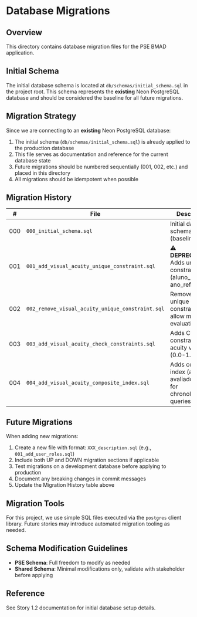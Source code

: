 # Database Migrations

## Overview

This directory contains database migration files for the PSE BMAD application.

## Initial Schema

The initial database schema is located at `db/schemas/initial_schema.sql` in the project root.
This schema represents the **existing** Neon PostgreSQL database and should be considered
the baseline for all future migrations.

## Migration Strategy

Since we are connecting to an **existing** Neon PostgreSQL database:

1. The initial schema (`db/schemas/initial_schema.sql`) is already applied to the production database
2. This file serves as documentation and reference for the current database state
3. Future migrations should be numbered sequentially (001, 002, etc.) and placed in this directory
4. All migrations should be idempotent when possible

## Migration History

| # | File | Description | Status | Related |
|---|------|-------------|--------|---------|
| 000 | `000_initial_schema.sql` | Initial database schema (baseline) | ✅ Applied | Story 1.2 |
| 001 | `001_add_visual_acuity_unique_constraint.sql` | ⚠️ **DEPRECATED** - Adds unique constraint (aluno_id, ano_referencia) | ❌ Reverted by 002 | Story 2.5 |
| 002 | `002_remove_visual_acuity_unique_constraint.sql` | Removes unique constraint to allow multiple evaluations/year | ⏳ Pending | Story 2.5 QA |
| 003 | `003_add_visual_acuity_check_constraints.sql` | Adds CHECK constraints for acuity values (0.0-1.0 range) | ⏳ Pending | Story 2.5 QA |
| 004 | `004_add_visual_acuity_composite_index.sql` | Adds composite index (aluno_id, avaliado_em) for chronological queries | ⏳ Pending | Story 2.5 QA |

## Future Migrations

When adding new migrations:

1. Create a new file with format: `XXX_description.sql` (e.g., `001_add_user_roles.sql`)
2. Include both UP and DOWN migration sections if applicable
3. Test migrations on a development database before applying to production
4. Document any breaking changes in commit messages
5. Update the Migration History table above

## Migration Tools

For this project, we use simple SQL files executed via the `postgres` client library.
Future stories may introduce automated migration tooling as needed.

## Schema Modification Guidelines

- **PSE Schema**: Full freedom to modify as needed
- **Shared Schema**: Minimal modifications only, validate with stakeholder before applying

## Reference

See Story 1.2 documentation for initial database setup details.
